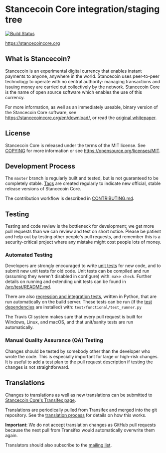 Stancecoin Core integration/staging tree
=====================================

[![Build Status](https://travis-ci.org/stancecoin/stancecoin.svg?branch=master)](https://travis-ci.org/stancecoin/stancecoin)

https://stancecoincore.org

What is Stancecoin?
----------------

Stancecoin is an experimental digital currency that enables instant payments to
anyone, anywhere in the world. Stancecoin uses peer-to-peer technology to operate
with no central authority: managing transactions and issuing money are carried
out collectively by the network. Stancecoin Core is the name of open source
software which enables the use of this currency.

For more information, as well as an immediately useable, binary version of
the Stancecoin Core software, see https://stancecoincore.org/en/download/, or read the
[original whitepaper](https://stancecoincore.org/stancecoin.pdf).

License
-------

Stancecoin Core is released under the terms of the MIT license. See [COPYING](COPYING) for more
information or see https://opensource.org/licenses/MIT.

Development Process
-------------------

The `master` branch is regularly built and tested, but is not guaranteed to be
completely stable. [Tags](https://github.com/stancecoin/stancecoin/tags) are created
regularly to indicate new official, stable release versions of Stancecoin Core.

The contribution workflow is described in [CONTRIBUTING.md](CONTRIBUTING.md).

Testing
-------

Testing and code review is the bottleneck for development; we get more pull
requests than we can review and test on short notice. Please be patient and help out by testing
other people's pull requests, and remember this is a security-critical project where any mistake might cost people
lots of money.

### Automated Testing

Developers are strongly encouraged to write [unit tests](src/test/README.md) for new code, and to
submit new unit tests for old code. Unit tests can be compiled and run
(assuming they weren't disabled in configure) with: `make check`. Further details on running
and extending unit tests can be found in [/src/test/README.md](/src/test/README.md).

There are also [regression and integration tests](/test), written
in Python, that are run automatically on the build server.
These tests can be run (if the [test dependencies](/test) are installed) with: `test/functional/test_runner.py`

The Travis CI system makes sure that every pull request is built for Windows, Linux, and macOS, and that unit/sanity tests are run automatically.

### Manual Quality Assurance (QA) Testing

Changes should be tested by somebody other than the developer who wrote the
code. This is especially important for large or high-risk changes. It is useful
to add a test plan to the pull request description if testing the changes is
not straightforward.

Translations
------------

Changes to translations as well as new translations can be submitted to
[Stancecoin Core's Transifex page](https://www.transifex.com/projects/p/stancecoin/).

Translations are periodically pulled from Transifex and merged into the git repository. See the
[translation process](doc/translation_process.md) for details on how this works.

**Important**: We do not accept translation changes as GitHub pull requests because the next
pull from Transifex would automatically overwrite them again.

Translators should also subscribe to the [mailing list](https://groups.google.com/forum/#!forum/stancecoin-translators).
